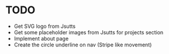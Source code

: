 # TODO

* Get SVG logo from Jsutts
* Get some placeholder images from Jsutts for projects section
* Implement about page
* Create the circle underline on nav (Stripe like movement)
